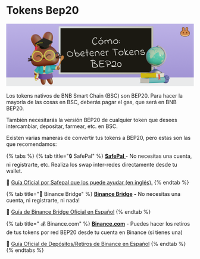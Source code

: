 # Tokens Bep20

![](../.gitbook/assets/bep20.png)

Los tokens nativos de BNB Smart Chain (BSC) son BEP20. Para hacer la mayoría de las cosas en BSC, deberás pagar el gas, que será en BNB BEP20.&#x20;

También necesitarás la versión BEP20 de cualquier token que desees intercambiar, depositar, farmear, etc. en BSC.&#x20;

Existen varias maneras de convertir tus tokens a BEP20, pero estas son las que recomendamos:

{% tabs %}
{% tab title="🔒 SafePal" %}
[**SafePal** ](https://safepal.io/download) - No necesitas una cuenta, ni registrarte, etc. Realiza los swap inter-redes directamente desde tu wallet.

📖 [Guía Oficial por Safepal que los puede ayudar (en inglés).](https://docs.safepal.io/safepal-app/cross-chain-swap-tutorial)
{% endtab %}

{% tab title="🌉 Binance Bridge" %}
[**Binance Bridge**](https://www.binance.org/en/bridge) **-** No necesitas una cuenta, ni registrarte, ni nada!

📖 [Guía de Binance Bridge Oficial en Español](https://academy.binance.com/es/articles/an-introduction-to-binance-bridge)
{% endtab %}

{% tab title=" 💰 Binance.com" %}
[**Binance.com**](https://www.binance.com) - Puedes hacer los retiros de tus tokens por red BEP20 desde tu cuenta en Binance (si tienes una)&#x20;

📖 [Guía Oficial de Depósitos/Retiros de Binance en Español](https://www.binance.com/en/support/faq/85a1c394ac1d489fb0bfac0ef2fceafd)
{% endtab %}
{% endtabs %}

